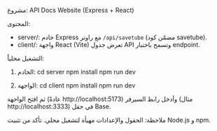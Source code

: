مشروع: API Docs Website (Express + React)

المحتوى:
- server/: خادم Express مع راوتر `/api/savetube` (مضمّن كود savetube).
- client/: واجهة React (Vite) تعرض جدول API وتسمح باختبار endpoint.

التشغيل محلياً:
1. الخادم:
   cd server
   npm install
   npm run dev

2. الواجهة:
   cd client
   npm install
   npm run dev

ثم افتح الواجهة (عادةً http://localhost:5173) وأدخل رابط السيرفر (مثال http://localhost:3333) في حقل Base.

ملاحظة: الحقول والإعدادات مهيأة لتشغيل محلي. تأكد من تثبيت Node.js و npm.
